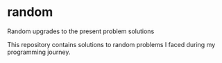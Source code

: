 # random
Random upgrades to the present problem solutions

This repository contains solutions to random problems I faced during my programming journey. 
